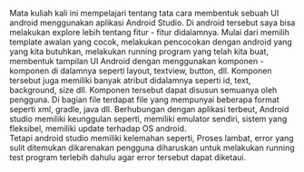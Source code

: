 Mata kuliah kali ini mempelajari tentang tata cara membentuk sebuah UI android menggunakan aplikasi Android Studio. Di android tersebut saya bisa melakukan explore lebih tentang fitur - fitur didalamnya. 
Mulai dari memilih template awalan yang cocok, melakukan pencocokan dengan android yang yang kita butuhkan, melakukan running program yang telah kita buat, membentuk tampilan UI Android dengan menggunakan komponen - komponen di dalamnya seperti layout, textview, button, dll. 
Komponen tersebut juga memiliki banyak atribut didalamnya seperti id, text, background, size dll. Komponen tersebut dapat disusun semuanya oleh pengguna. Di bagian file terdapat file yang mempunyai beberapa format seperti xml, gradle, java dll.
Berhubungan dengan aplikasi terbeut, Android studio memiliki keunggulan seperti, memiliki emulator sendiri, sistem yang fleksibel, memiliki update terhadap OS android.  
Tetapi android studio memiliki kelemahan seperti, Proses lambat, error yang sulit ditemukan dikarenakan pengguna diharuskan untuk melakukan running test program terlebih dahulu agar error tersebut dapat diketaui.  
